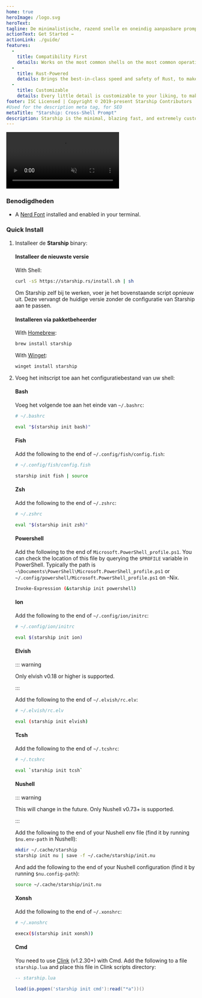 ```yaml
---
home: true
heroImage: /logo.svg
heroText:
tagline: De minimalistische, razend snelle en oneindig aanpasbare prompt voor elke shell!
actionText: Get Started →
actionLink: ./guide/
features:
  - 
    title: Compatibility First
    details: Works on the most common shells on the most common operating systems. Use it everywhere!
  - 
    title: Rust-Powered
    details: Brings the best-in-class speed and safety of Rust, to make your prompt as quick and reliable as possible.
  - 
    title: Customizable
    details: Every little detail is customizable to your liking, to make this prompt as minimal or feature-rich as you'd like it to be.
footer: ISC Licensed | Copyright © 2019-present Starship Contributors
#Used for the description meta tag, for SEO
metaTitle: "Starship: Cross-Shell Prompt"
description: Starship is the minimal, blazing fast, and extremely customizable prompt for any shell! Shows the information you need, while staying sleek and minimal. Quick installation available for Bash, Fish, ZSH, Ion, Tcsh, Elvish, Nu, Xonsh, Cmd, and PowerShell.
---
```


<div class="center">
  <video class="demo-video" muted autoplay loop playsinline>
    <source src="/demo.webm" type="video/webm">
    <source src="/demo.mp4" type="video/mp4">
  </video>
</div>

### Benodigdheden

- A [Nerd Font](https://www.nerdfonts.com/) installed and enabled in your terminal.

### Quick Install

1. Installeer de **Starship** binary:


   #### Installeer de nieuwste versie

   With Shell:

   ```sh
   curl -sS https://starship.rs/install.sh | sh
   ```

   Om Starship zelf bij te werken, voer je het bovenstaande script opnieuw uit. Deze vervangt de huidige versie zonder de configuratie van Starship aan te passen.


   #### Installeren via pakketbeheerder

   With [Homebrew](https://brew.sh/):

   ```sh
   brew install starship
   ```
   With [Winget](https://github.com/microsoft/winget-cli):

   ```powershell
   winget install starship
   ```

1. Voeg het initscript toe aan het configuratiebestand van uw shell:


   #### Bash

   Voeg het volgende toe aan het einde van `~/.bashrc`:

   ```sh
   # ~/.bashrc

   eval "$(starship init bash)"
   ```


   #### Fish

   Add the following to the end of `~/.config/fish/config.fish`:

   ```sh
   # ~/.config/fish/config.fish

   starship init fish | source
   ```


   #### Zsh

   Add the following to the end of `~/.zshrc`:

   ```sh
   # ~/.zshrc

   eval "$(starship init zsh)"
   ```


   #### Powershell

   Add the following to the end of `Microsoft.PowerShell_profile.ps1`. You can check the location of this file by querying the `$PROFILE` variable in PowerShell. Typically the path is `~\Documents\PowerShell\Microsoft.PowerShell_profile.ps1` or `~/.config/powershell/Microsoft.PowerShell_profile.ps1` on -Nix.

   ```sh
   Invoke-Expression (&starship init powershell)
   ```


   #### Ion

   Add the following to the end of `~/.config/ion/initrc`:

   ```sh
   # ~/.config/ion/initrc

   eval $(starship init ion)
   ```


   #### Elvish

   ::: warning

   Only elvish v0.18 or higher is supported.

   :::

   Add the following to the end of `~/.elvish/rc.elv`:

   ```sh
   # ~/.elvish/rc.elv

   eval (starship init elvish)
   ```


   #### Tcsh

   Add the following to the end of `~/.tcshrc`:

   ```sh
   # ~/.tcshrc

   eval `starship init tcsh`
   ```


   #### Nushell

   ::: warning

   This will change in the future. Only Nushell v0.73+ is supported.

   :::

   Add the following to the end of your Nushell env file (find it by running `$nu.env-path` in Nushell):
   ```sh
   mkdir ~/.cache/starship
   starship init nu | save -f ~/.cache/starship/init.nu
   ```

   And add the following to the end of your Nushell configuration (find it by running `$nu.config-path`):

   ```sh
   source ~/.cache/starship/init.nu
   ```

   #### Xonsh

   Add the following to the end of `~/.xonshrc`:

   ```sh
   # ~/.xonshrc

   execx($(starship init xonsh))
   ```


   #### Cmd

   You need to use [Clink](https://chrisant996.github.io/clink/clink.html) (v1.2.30+) with Cmd. Add the following to a file `starship.lua` and place this file in Clink scripts directory:

   ```lua
   -- starship.lua

   load(io.popen('starship init cmd'):read("*a"))()
   ```
